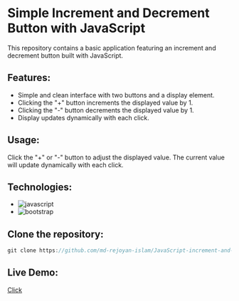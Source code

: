 # Simple Increment and Decrement Button with JavaScript

This repository contains a basic application featuring an increment and decrement button built with JavaScript.

## Features:

- Simple and clean interface with two buttons and a display element.
- Clicking the "+" button increments the displayed value by 1.
- Clicking the "-" button decrements the displayed value by 1.
- Display updates dynamically with each click.

## Usage:

Click the "+" or "-" button to adjust the displayed value. The current value will update dynamically with each click.

## Technologies:

- ![javascript](https://img.shields.io/badge/javascript-blue?logo=javascript)
- ![bootstrap](https://img.shields.io/badge/bootstrap-white?logo=bootstrap)

## Clone the repository:

```javascript
git clone https://github.com/md-rejoyan-islam/JavaScript-increment-and-decrement-button
```

## Live Demo:

[Click](https://md-rejoyan-islam.github.io/JavaScript-increment-and-decrement-button/)
